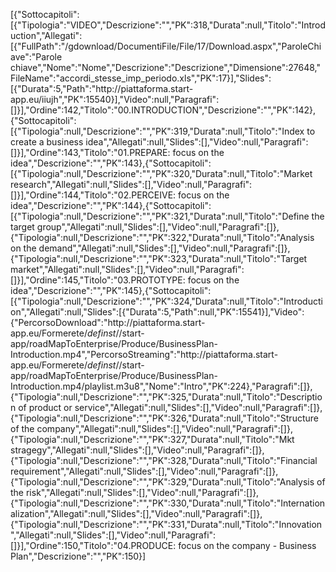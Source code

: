 [{"Sottocapitoli":[{"Tipologia":"VIDEO","Descrizione":"","PK":318,"Durata":null,"Titolo":"Introduction","Allegati":[{"FullPath":"\/gdownload\/DocumentiFile\/File\/17\/Download.aspx","ParoleChiave":"Parole chiave","Nome":"Nome","Descrizione":"Descrizione","Dimensione":27648,"FileName":"accordi_stesse_imp_periodo.xls","PK":17}],"Slides":[{"Durata":5,"Path":"http:\/\/piattaforma.start-app.eu\/iiujh","PK":15540}],"Video":null,"Paragrafi":[]}],"Ordine":142,"Titolo":"00.INTRODUCTION","Descrizione":"","PK":142},{"Sottocapitoli":[{"Tipologia":null,"Descrizione":"","PK":319,"Durata":null,"Titolo":"Index to create a business idea","Allegati":null,"Slides":[],"Video":null,"Paragrafi":[]}],"Ordine":143,"Titolo":"01.PREPARE: focus on the idea","Descrizione":"","PK":143},{"Sottocapitoli":[{"Tipologia":null,"Descrizione":"","PK":320,"Durata":null,"Titolo":"Market research","Allegati":null,"Slides":[],"Video":null,"Paragrafi":[]}],"Ordine":144,"Titolo":"02.PERCEIVE: focus on the idea","Descrizione":"","PK":144},{"Sottocapitoli":[{"Tipologia":null,"Descrizione":"","PK":321,"Durata":null,"Titolo":"Define the target group","Allegati":null,"Slides":[],"Video":null,"Paragrafi":[]},{"Tipologia":null,"Descrizione":"","PK":322,"Durata":null,"Titolo":"Analysis on the demand","Allegati":null,"Slides":[],"Video":null,"Paragrafi":[]},{"Tipologia":null,"Descrizione":"","PK":323,"Durata":null,"Titolo":"Target market","Allegati":null,"Slides":[],"Video":null,"Paragrafi":[]}],"Ordine":145,"Titolo":"03.PROTOTYPE: focus on the idea","Descrizione":"","PK":145},{"Sottocapitoli":[{"Tipologia":null,"Descrizione":"","PK":324,"Durata":null,"Titolo":"Introduction","Allegati":null,"Slides":[{"Durata":5,"Path":null,"PK":15541}],"Video":{"PercorsoDownload":"http:\/\/piattaforma.start-app.eu\/Formerete\/_definst_\/\/start-app\/roadMapToEnterprise\/Produce\/BusinessPlan-Introduction.mp4","PercorsoStreaming":"http:\/\/piattaforma.start-app.eu\/Formerete\/_definst_\/\/start-app\/roadMapToEnterprise\/Produce\/BusinessPlan-Introduction.mp4\/playlist.m3u8","Nome":"Intro","PK":224},"Paragrafi":[]},{"Tipologia":null,"Descrizione":"","PK":325,"Durata":null,"Titolo":"Description of product or service","Allegati":null,"Slides":[],"Video":null,"Paragrafi":[]},{"Tipologia":null,"Descrizione":"","PK":326,"Durata":null,"Titolo":"Structure of the company","Allegati":null,"Slides":[],"Video":null,"Paragrafi":[]},{"Tipologia":null,"Descrizione":"","PK":327,"Durata":null,"Titolo":"Mkt stragegy","Allegati":null,"Slides":[],"Video":null,"Paragrafi":[]},{"Tipologia":null,"Descrizione":"","PK":328,"Durata":null,"Titolo":"Financial requirement","Allegati":null,"Slides":[],"Video":null,"Paragrafi":[]},{"Tipologia":null,"Descrizione":"","PK":329,"Durata":null,"Titolo":"Analysis of the risk","Allegati":null,"Slides":[],"Video":null,"Paragrafi":[]},{"Tipologia":null,"Descrizione":"","PK":330,"Durata":null,"Titolo":"Internationalization","Allegati":null,"Slides":[],"Video":null,"Paragrafi":[]},{"Tipologia":null,"Descrizione":"","PK":331,"Durata":null,"Titolo":"Innovation","Allegati":null,"Slides":[],"Video":null,"Paragrafi":[]}],"Ordine":150,"Titolo":"04.PRODUCE: focus on the company - Business Plan","Descrizione":"","PK":150}]
